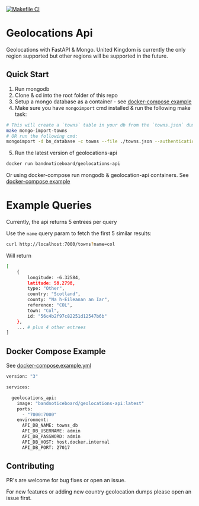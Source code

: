 [![Makefile CI](https://github.com/joegasewicz/geolocations-api/actions/workflows/makefile.yml/badge.svg)](https://github.com/joegasewicz/geolocations-api/actions/workflows/makefile.yml)
# Geolocations Api
Geolocations with FastAPI  &amp; Mongo. United Kingdom is currently the only region supported but other regions will be supported in the future.

## Quick Start
1. Run mongodb
2. Clone & cd into the root folder of this repo
3. Setup a mongo database as a container - see [docker-compose example](https://github.com/joegasewicz/geolocations-api/blob/master/docker-compose.example.yml)
4. Make sure you have `mongoimport` cmd installed & run the following make task:
```bash
# This will create a `towns` table in your db from the `towns.json` dump
make mongo-import-towns
# OR run the following cmd:
mongoimport -d bn_database -c towns --file ./towns.json --authenticationDatabase admin --username <YOUR_USERNAME> --password <YOUR_PASSWORD> --host localhost --port 27017
```
5. Run the latest version of geolocations-api
```bash
docker run bandnoticeboard/geolocations-api
```
Or using docker-compose run mongodb & geolocation-api containers. See [docker-compose example](https://github.com/joegasewicz/geolocations-api/blob/master/docker-compose.example.yml)

# Example Queries
Currently, the api returns 5 entrees per query

Use the `name` query param to fetch the first 5 similar results:
```bash
curl http://localhost:7000/towns?name=col
```
Will return 
```bash
[
    {
        longitude: -6.32584,
        latitude: 58.2798,
        type: "Other",
        country: "Scotland",
        county: "Na h-Eileanan an Iar",
        reference: "COL",
        town: "Col",
        id: "56c4b2f97c82251d12547b6b"
    },
    ... # plus 4 other entrees
]
```

## Docker Compose Example
See [docker-compose.example.yml](https://github.com/joegasewicz/geolocations-api/docker-compose.example.yml)
```bash
version: "3"

services:

  geolocations_api:
    image: "bandnoticeboard/geolocations-api:latest"
    ports:
      - "7000:7000"
    environment:
      API_DB_NAME: towns_db
      API_DB_USERNAME: admin
      API_DB_PASSWORD: admin
      API_DB_HOST: host.docker.internal
      API_DB_PORT: 27017
```
## Contributing
PR's are welcome for bug fixes or open an issue.

For new features or adding new country geolocation dumps please open an issue first.
